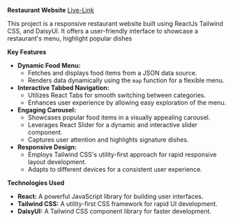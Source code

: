 **Restaurant Website**
[Live-Link](https://elaborate-liger-814615.netlify.app/)

This project is a responsive restaurant website built using ReactJs Tailwind CSS, and DaisyUI. It offers a user-friendly interface to showcase a restaurant's menu, highlight popular dishes

**Key Features**

- **Dynamic Food Menu:**
  - Fetches and displays food items from a JSON data source.
  - Renders data dynamically using the `map` function for a flexible menu.
- **Interactive Tabbed Navigation:**
  - Utilizes React Tabs for smooth switching between categories.
  - Enhances user experience by allowing easy exploration of the menu.
- **Engaging Carousel:**
  - Showcases popular food items in a visually appealing carousel.
  - Leverages React Slider for a dynamic and interactive slider component.
  - Captures user attention and highlights signature dishes.
- **Responsive Design:**
  - Employs Tailwind CSS's utility-first approach for rapid responsive layout development.
  - Adapts to different devices for a consistent user experience.

**Technologies Used**

- **React:** A powerful JavaScript library for building user interfaces.
- **Tailwind CSS:** A utility-first CSS framework for rapid UI development.
- **DaisyUI:** A Tailwind CSS component library for faster development.

